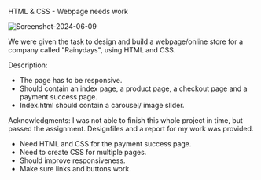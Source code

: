 HTML & CSS - Webpage needs work

![Screenshot-2024-06-09](https://i.ibb.co/rZLL613/Skjermbilde-2024-06-09-092030.png)

We were given the task to design and build a webpage/online store for a company called "Rainydays", using HTML and CSS.

Description:

- The page has to be responsive.
- Should contain an index page, a product page, a checkout page and a payment success page.
- Index.html should contain a carousel/ image slider.

Acknowledgments:
I was not able to finish this whole project in time, but passed the assignment.
Designfiles and a report for my work was provided.

- Need HTML and CSS for the payment success page.
- Need to create CSS for multiple pages.
- Should improve responsiveness.
- Make sure links and buttons work.
